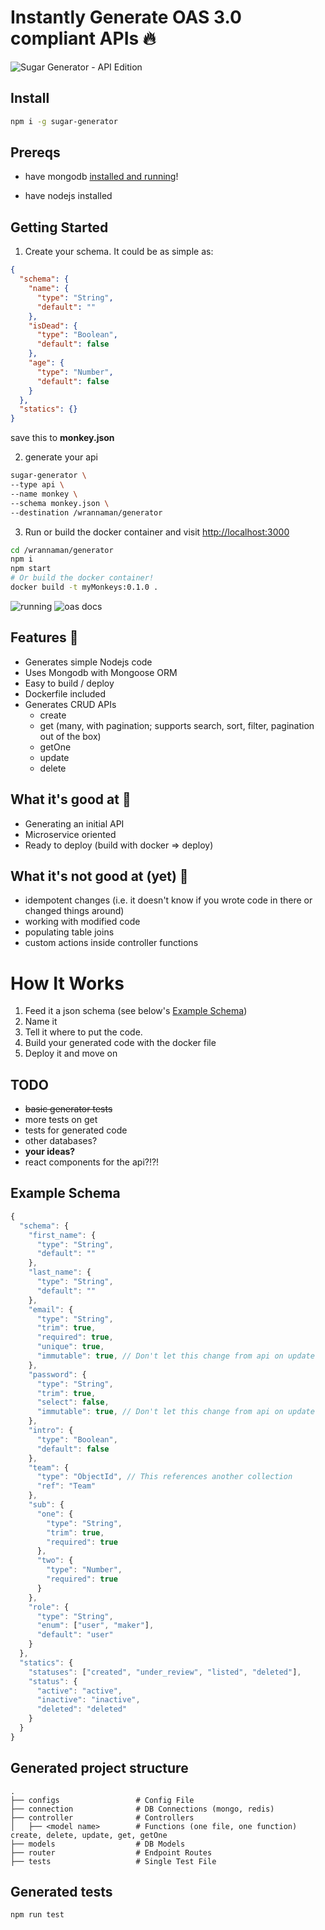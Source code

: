 # Instantly Generate OAS 3.0 compliant APIs 🔥

![Sugar Generator - API Edition](./logo.png)


## Install

```sh
npm i -g sugar-generator
```

## Prereqs

- have mongodb [installed and running](https://treehouse.github.io/installation-guides/mac/mongo-mac.html)!

- have nodejs installed

## Getting Started

1. Create your schema. It could be as simple as:

```json
{
  "schema": {
    "name": {
      "type": "String",
      "default": ""
    },
    "isDead": {
      "type": "Boolean",
      "default": false
    },
    "age": {
      "type": "Number",
      "default": false
    }
  },
  "statics": {}
}
```
save this to **monkey.json**

2. generate your api

```sh
sugar-generator \
--type api \
--name monkey \
--schema monkey.json \
--destination /wrannaman/generator
```

3. Run or build the docker container and visit [http://localhost:3000](http://localhost:3000)

```sh
cd /wrannaman/generator
npm i
npm start
# Or build the docker container!
docker build -t myMonkeys:0.1.0 .
```

![running](./start.png)
![oas docs](./monkey.png)


## Features 🙉
- Generates simple Nodejs code
- Uses Mongodb with Mongoose ORM
- Easy to build / deploy
- Dockerfile included
- Generates CRUD APIs
  - create
  - get (many, with pagination; supports search, sort, filter, pagination out of the box)
  - getOne
  - update
  - delete

## What it's good at 🙊

- Generating an initial API
- Microservice oriented
- Ready to deploy (build with docker => deploy)

## What it's not good at (yet) 🙈

- idempotent changes (i.e. it doesn't know if you wrote code in there or changed things around)
- working with modified code
- populating table joins
- custom actions inside controller functions

# How It Works

1. Feed it a json schema (see below's [Example Schema](#Example-Schema))
2. Name it
3. Tell it where to put the code.
4. Build your generated code with the docker file
5. Deploy it and move on

## TODO

- ~~basic generator tests~~
- more tests on get
- tests for generated code
- other databases?
- **your ideas?**
- react components for the api?!?!

## Example Schema

```js
{
  "schema": {
    "first_name": {
      "type": "String",
      "default": ""
    },
    "last_name": {
      "type": "String",
      "default": ""
    },
    "email": {
      "type": "String",
      "trim": true,
      "required": true,
      "unique": true,
      "immutable": true, // Don't let this change from api on update
    },
    "password": {
      "type": "String",
      "trim": true,
      "select": false,
      "immutable": true, // Don't let this change from api on update
    },
    "intro": {
      "type": "Boolean",
      "default": false
    },
    "team": {
      "type": "ObjectId", // This references another collection
      "ref": "Team"
    },
    "sub": {
      "one": {
        "type": "String",
        "trim": true,
        "required": true
      },
      "two": {
        "type": "Number",
        "required": true
      }
    },
    "role": {
      "type": "String",
      "enum": ["user", "maker"],
      "default": "user"
    }
  },
  "statics": {
    "statuses": ["created", "under_review", "listed", "deleted"],
    "status": {
      "active": "active",
      "inactive": "inactive",
      "deleted": "deleted"
    }
  }
}

```


## Generated project structure

    .
    ├── configs                 # Config File
    ├── connection              # DB Connections (mongo, redis)
    ├── controller              # Controllers
    │   ├── <model name>        # Functions (one file, one function) create, delete, update, get, getOne
    ├── models                  # DB Models
    ├── router                  # Endpoint Routes
    ├── tests                   # Single Test File

## Generated tests

```sh
npm run test
```
